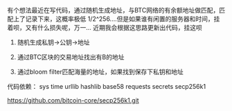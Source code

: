 有个想法最近在写代码，通过随机生成地址，与BTC网络的有余额地址做匹配，匹配上了记录下来，这概率极低 1/2^256....但是如果谁有闲置的服务器和时间，挂着呗，又有什么损失呢，万一...
近期我会根据这思路更新出代码，挂这呗

1. 随机生成私钥->公钥->地址

2. 通过BTC区块的交易地址找出有B的地址

3. 通过bloom filter匹配海量的地址，如果找到保存下私钥和地址



代码依赖：
sys
time 
urllib
hashlib
base58
requests
secrets
secp256k1

https://github.com/bitcoin-core/secp256k1.git
